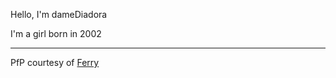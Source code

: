 Hello, I'm dameDiadora

I'm a girl born in 2002

---
PfP courtesy of [Ferry](https://youtu.be/jCJCzxXSKwo)
